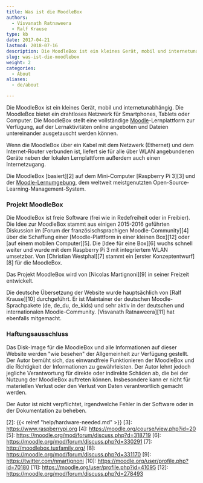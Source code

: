 ```yaml
---
title: Was ist die MoodleBox
authors:
  - Visvanath Ratnaweera
  - Ralf Krause
type: kb
date: 2017-04-21
lastmod: 2018-07-16
description: Die MoodleBox ist ein kleines Gerät, mobil und internetunabhängig. Sie bietet ein drahtloses Netzwerk, mit dem sich jeder über WiFi verbinden kann. Sie stellt eine vollständige Moodle-Lernplattform zur Verfügung
slug: was-ist-die-moodlebox
weight: 2
categories:
  - About
aliases:
  - de/about

---
```

Die MoodleBox ist ein kleines Gerät, mobil und internetunabhängig. Die MoodleBox bietet ein drahtloses Netzwerk für Smartphones, Tablets oder Computer. Die MoodleBox stellt eine vollständige [Moodle][1]-Lernplattform zur Verfügung, auf der Lernaktivitäten online angeboten und Dateien untereinander ausgetauscht werden können.

Wenn die MoodleBox über ein Kabel mit dem Netzwerk (Ethernet) und dem Internet-Router verbunden ist, liefert sie für alle über WLAN angebundenen Geräte neben der lokalen Lernplattform außerdem auch einen Internetzugang.

Die MoodleBox [basiert][2] auf dem Mini-Computer [Raspberry Pi 3][3] und der [Moodle-Lernumgebung][1], dem weltweit meistgenutzten Open-Source-Learning-Management-System.

### Projekt MoodleBox

Die MoodleBox ist freie Software (frei wie in Redefreiheit oder in Freibier). Die Idee zur MoodleBox stammt aus einigen 2015-2016 geführten Diskussion im [Forum der französischsprachigen Moodle-Community][4] über die Schaffung einer [Moodle-Plattform in einer kleinen Box][12] oder [auf einem mobilen Computer][5]. Die [Idee für eine Box][6] wuchs schnell weiter und wurde mit dem Raspberry Pi 3 mit integriertem WLAN umsetzbar. Von [Christian Westphal][7] stammt ein [erster Konzeptentwurf][8] für die MoodleBox.

Das Projekt MoodleBox wird von [Nicolas Martignoni][9] in seiner Freizeit entwickelt.

Die deutsche Übersetzung der Website wurde hauptsächlich von [Ralf Krause][10] durchgeführt. Er ist Maintainer der deutschen Moodle-Sprachpakete (de, de_du, de_kids) und sehr aktiv in der deutschen und internationalen Moodle-Community. [Visvanath Ratnaweera][11] hat ebenfalls mitgemacht.

### Haftungsausschluss

Das Disk-Image für die MoodleBox und alle Informationen auf dieser Website werden "wie besehen" der Allgemeinheit zur Verfügung gestellt. Der Autor bemüht sich, das einwandfreie Funktionieren der MoodleBox und die Richtigkeit der Informationen zu gewährleisten. Der Autor lehnt jedoch jegliche Verantwortung für direkte oder indirekte Schäden ab, die bei der Nutzung der MoodleBox auftreten können. Insbesondere kann er nicht für materiellen Verlust oder den Verlust von Daten verantwortlich gemacht werden.

Der Autor ist nicht verpflichtet, irgendwelche Fehler in der Software oder in der Dokumentation zu beheben.

 [1]: https://moodle.org
 [2]: {{< relref "help/hardware-needed.md" >}}
 [3]: https://www.raspberrypi.org
 [4]: https://moodle.org/course/view.php?id=20
 [5]: https://moodle.org/mod/forum/discuss.php?d=318719
 [6]: https://moodle.org/mod/forum/discuss.php?d=330291
 [7]: http://moodlebox.tuxfamily.org/
 [8]: https://moodle.org/mod/forum/discuss.php?d=331170
 [9]: https://twitter.com/nmartignoni
 [10]: https://moodle.org/user/profile.php?id=70180
 [11]: https://moodle.org/user/profile.php?id=41095
 [12]: https://moodle.org/mod/forum/discuss.php?d=278493
